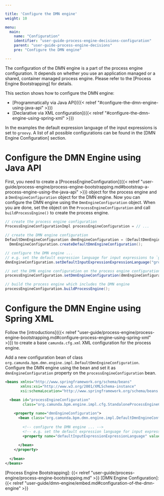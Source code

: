 ```yaml
---

title: 'Configure the DMN engine'
weight: 10

menu:
  main:
    name: "Configuration"
    identifier: "user-guide-process-engine-decisions-configuration"
    parent: "user-guide-process-engine-decisions"
    pre: "Configure the DMN engine"

---
```


The configuration of the DMN engine is a part of the process engine configuration. It depends on whether you use an application managed or a shared, container managed process engine. Please refer to the [Process Engine Bootstrapping] for details.

This section shows how to configure the DMN engine:

* [Programmatically via Java API]({{< relref "#configure-the-dmn-engine-using-java-api" >}})
* [Declarative via XML configuration]({{< relref "#configure-the-dmn-engine-using-spring-xml" >}})

In the examples the default expression language of the input expressions is set to `groovy`. A list of all possible configurations can be found in the [DMN Engine Configuration] section.

# Configure the DMN Engine using Java API

First, you need to create a [ProcessEngineConfiguration]({{< relref "user-guide/process-engine/process-engine-bootstrapping.md#bootstrap-a-process-engine-using-the-java-api" >}}) object for the process engine and a `DmnEngineConfiguration` object for the DMN engine. Now you can configure the DMN engine using the `DmnEngineConfiguration` object. When you are done, set the object on the `ProcessEngineConfiguration` and call `buildProcessEngine()` to create the process engine.

```java
// create the process engine configuration
ProcessEngineConfigurationImpl processEngineConfiguration = // ...
    
// create the DMN engine configuration    
DefaultDmnEngineConfiguration dmnEngineConfiguration = (DefaultDmnEngineConfiguration) 
  DmnEngineConfiguration.createDefaultDmnEngineConfiguration();

// configure the DMN engine ...
// e.g. set the default expression language for input expressions to `groovy`
dmnEngineConfiguration.setDefaultInputExpressionExpressionLanguage("groovy");

// set the DMN engine configuration on the process engine configuration
processEngineConfiguration.setDmnEngineConfiguration(dmnEngineConfiguration);

// build the process engine which includes the DMN engine
processEngineConfiguration.buildProcessEngine();
```

# Configure the DMN Engine using Spring XML

Follow the [introductions]({{< relref "user-guide/process-engine/process-engine-bootstrapping.md#configure-process-engine-using-spring-xml" >}}) to create a base `camunda.cfg.xml` XML configuration for the process engine. 

Add a new configuration bean of class `org.camunda.bpm.dmn.engine.impl.DefaultDmnEngineConfiguration`. Configure the DMN engine using the bean and set it as `dmnEngineConfiguration` property on the `processEngineConfiguration` bean. 

```xml
<beans xmlns="http://www.springframework.org/schema/beans" 
       xmlns:xsi="http://www.w3.org/2001/XMLSchema-instance"
       xsi:schemaLocation="http://www.springframework.org/schema/beans http://www.springframework.org/schema/beans/spring-beans.xsd">

  <bean id="processEngineConfiguration" 
        class="org.camunda.bpm.engine.impl.cfg.StandaloneProcessEngineConfiguration">
  
    <property name="dmnEngineConfiguration">
      <bean class="org.camunda.bpm.dmn.engine.impl.DefaultDmnEngineConfiguration">
        
        <!-- configure the DMN engine ... --> 
        <!-- e.g. set the default expression language for input expressions to `groovy` -->
        <property name="defaultInputExpressionExpressionLanguage" value="groovy" />
        
      </bean>
    </property>
    
  </bean>
</beans>
```

[Process Engine Bootstrapping]: {{< relref "user-guide/process-engine/process-engine-bootstrapping.md" >}}
[DMN Engine Configuration]: {{< relref "user-guide/dmn-engine/embed.md#configuration-of-the-dmn-engine" >}}

